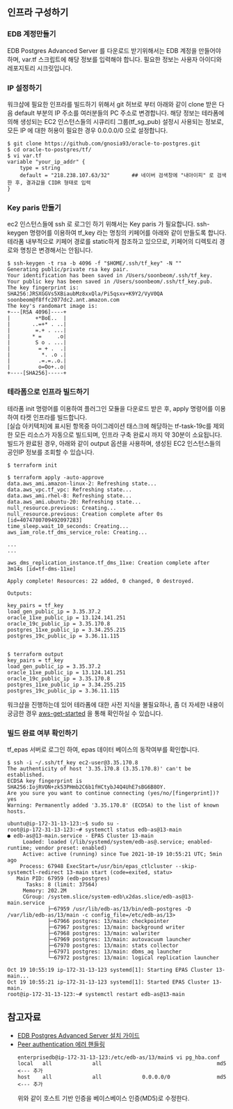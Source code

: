 ## 인프라 구성하기 ##

### EDB 계정만들기 ###

EDB Postgres Advanced Server 를 다운로드 받기위해서는 EDB 계정을 만들어야 하며, var.tf 스크립트에 해당 정보를 입력해야 합니다. 필요한 정보는 사용자 아이디와 레포지토리 시크릿입니다. 


### IP 설정하기 ###

워크샵에 필요한 인프라를 빌드하기 위해서 git 허브로 부터 아래와 같이 clone 받은 다음 default 부분의 IP 주소를 여러분들의 PC 주소로 변경합니다. 
해당 정보는 테라폼에 의해 생성되는 EC2 인스턴스들의 시큐리티 그룹(tf_sg_pub) 설정시 사용되는 정보로, 모든 IP 에 대한 허용이 필요한 경우 0.0.0.0/0 으로 설정합니다. 

```
$ git clone https://github.com/gnosia93/oracle-to-postgres.git
$ cd oracle-to-postgres/tf/
$ vi var.tf
variable "your_ip_addr" {
    type = string
    default = "218.238.107.63/32"       ## 네이버 검색창에 "내아이피" 로 검색한 후, 결과값을 CIDR 형태로 입력
}
```

### Key paris 만들기 ###

ec2 인스턴스들에 ssh 로 로그인 하기 위해서는 Key paris 가 필요합니다. ssh-keygen 명령어를 이용하여 tf_key 라는 명칭의 키페어를 아래와 같이 만들도록 합니다. 
테라폼 내부적으로 키페어 경로를 static하게 참조하고 있으므로, 키페어의 디렉토리 경로와 명칭은 변경해서는 안됩니다.

```
$ ssh-keygen -t rsa -b 4096 -f "$HOME/.ssh/tf_key" -N ""
Generating public/private rsa key pair.
Your identification has been saved in /Users/soonbeom/.ssh/tf_key.
Your public key has been saved in /Users/soonbeom/.ssh/tf_key.pub.
The key fingerprint is:
SHA256:JRSXGGVs5XBiaubMz8xxQla/Pi5qsxv+K9Y2/VyV0QA soonbeom@f8ffc2077dc2.ant.amazon.com
The key's randomart image is:
+---[RSA 4096]----+
|        +*BoE..  |
|       ..=+* . ..|
|        =.+ . ...|
|       * =     .o|
|        S o . ...|
|         = + .  .|
|          *. .o .|
|         .=.=..o.|
|         o=Oo+..o|
+----[SHA256]-----+
```

### 테라폼으로 인프라 빌드하기 ###

테라폼 init 명령어를 이용하여 플러그인 모듈을 다운로드 받은 후, apply 명령어를 이용하여 타켓 인프라를 빌드합니다.  
[실습 아키텍처]에 표시된 항목중 마이그레이션 태스크에 해당하는 tf-task-19c를 제외한 모든 리소스가 자동으로 빌드되며, 인프라 구축 완료시 까지 약 30분이 소요됩니다.  
빌드가 완료된 경우, 아래와 같이 output 옵션을 사용하며, 생성된 EC2 인스턴스들의 공인IP 정보를 조회할 수 있습니다.  

```
$ terraform init

$ terraform apply -auto-approve
data.aws_ami.amazon-linux-2: Refreshing state...
data.aws_vpc.tf_vpc: Refreshing state...
data.aws_ami.rhel-8: Refreshing state...
data.aws_ami.ubuntu-20: Refreshing state...
null_resource.previous: Creating...
null_resource.previous: Creation complete after 0s [id=4074780709492097283]
time_sleep.wait_10_seconds: Creating...
aws_iam_role.tf_dms_service_role: Creating...

...
...

aws_dms_replication_instance.tf_dms_11xe: Creation complete after 3m14s [id=tf-dms-11xe]

Apply complete! Resources: 22 added, 0 changed, 0 destroyed.

Outputs:

key_pairs = tf_key
load_gen_public_ip = 3.35.37.2
oracle_11xe_public_ip = 13.124.141.251
oracle_19c_public_ip = 3.35.170.8
postgres_11xe_public_ip = 3.34.255.215
postgres_19c_public_ip = 3.36.11.115


$ terraform output
key_pairs = tf_key
load_gen_public_ip = 3.35.37.2
oracle_11xe_public_ip = 13.124.141.251
oracle_19c_public_ip = 3.35.170.8
postgres_11xe_public_ip = 3.34.255.215
postgres_19c_public_ip = 3.36.11.115
```

워크샵을 진행하는데 있어 테라폼에 대한 사전 지식을 불필요하나, 좀 더 자세한 내용이 궁금한 경우 [aws-get-started](https://learn.hashicorp.com/collections/terraform/aws-get-started) 을 통해 확인하실 수 있습니다. 

### 빌드 완료 여부 확인하기 ###

tf_epas 서버로 로그인 하여, epas 데이터 베이스의 동작여부를 확인합니다. 
```
$ ssh -i ~/.ssh/tf_key ec2-user@3.35.170.8
The authenticity of host '3.35.170.8 (3.35.170.8)' can't be established.
ECDSA key fingerprint is SHA256:IojRVON+zk53PHmb2C6b1fHCtybJ4Q4UhE7sBG6B8OY.
Are you sure you want to continue connecting (yes/no/[fingerprint])? yes
Warning: Permanently added '3.35.170.8' (ECDSA) to the list of known hosts.

ubuntu@ip-172-31-13-123:~$ sudo su -
root@ip-172-31-13-123:~# systemctl status edb-as@13-main
● edb-as@13-main.service - EPAS Cluster 13-main
     Loaded: loaded (/lib/systemd/system/edb-as@.service; enabled-runtime; vendor preset: enabled)
     Active: active (running) since Tue 2021-10-19 10:55:21 UTC; 5min ago
    Process: 67948 ExecStart=/usr/bin/epas_ctlcluster --skip-systemctl-redirect 13-main start (code=exited, statu>
   Main PID: 67959 (edb-postgres)
      Tasks: 8 (limit: 37564)
     Memory: 202.2M
     CGroup: /system.slice/system-edb\x2das.slice/edb-as@13-main.service
             ├─67959 /usr/lib/edb-as/13/bin/edb-postgres -D /var/lib/edb-as/13/main -c config_file=/etc/edb-as/13>
             ├─67966 postgres: 13/main: checkpointer
             ├─67967 postgres: 13/main: background writer
             ├─67968 postgres: 13/main: walwriter
             ├─67969 postgres: 13/main: autovacuum launcher
             ├─67970 postgres: 13/main: stats collector
             ├─67971 postgres: 13/main: dbms_aq launcher
             └─67972 postgres: 13/main: logical replication launcher

Oct 19 10:55:19 ip-172-31-13-123 systemd[1]: Starting EPAS Cluster 13-main...
Oct 19 10:55:21 ip-172-31-13-123 systemd[1]: Started EPAS Cluster 13-main.
root@ip-172-31-13-123:~# systemctl restart edb-as@13-main
```


## 참고자료 ##

* [EDB Postgres Advanced Server 설치 가이드](https://www.enterprisedb.com/edb-docs/static/docs/epas/12/EDB_Postgres_Advanced_Server_Installation_Guide_Linux_v12.pdf)
* [Peer authentication 에러 핸들링](https://zipeya.tistory.com/entry/postgresql-DB%EC%83%9D%EC%84%B1-%EB%B0%8F-%EC%A0%91%EC%86%8D-%EC%8B%9C-Peer-authentication%EC%97%90%EB%9F%AC-%EB%B0%9C%EC%83%9D-%EC%8B%9C-%ED%95%B4%EC%95%BC%ED%95%A0-%EA%B2%83)   
    ```
    enterprisedb@ip-172-31-13-123:/etc/edb-as/13/main$ vi pg_hba.conf
    local   all             all                                     md5      <--- 추가
    host    all             all             0.0.0.0/0               md5      <--- 추가
    ```
    위와 같이 호스트 기반 인증을 베이스베이스 인증(MD5)로 수정한다.



